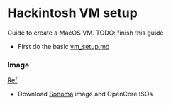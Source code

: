 # Hackintosh VM setup
Guide to create a MacOS VM.
TODO: finish this guide

- First do the basic [vm_setup.md](./vm_setup.md)

### Image
[Ref](https://i12bretro.github.io/tutorials/0566.html)
- Download [Sonoma](https://archive.org/details/macos-collection) image and OpenCore ISOs